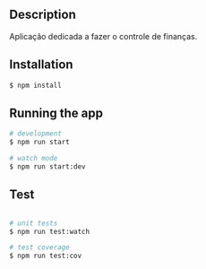 ## Description

Aplicação dedicada a fazer o controle de finanças.

## Installation

```bash
$ npm install
```

## Running the app

```bash
# development
$ npm run start

# watch mode
$ npm run start:dev

```

## Test

```bash

# unit tests
$ npm run test:watch

# test coverage
$ npm run test:cov
```
